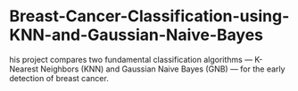 # Breast-Cancer-Classification-using-KNN-and-Gaussian-Naive-Bayes
his project compares two fundamental classification algorithms — K-Nearest Neighbors (KNN) and Gaussian Naive Bayes (GNB) — for the early detection of breast cancer.
